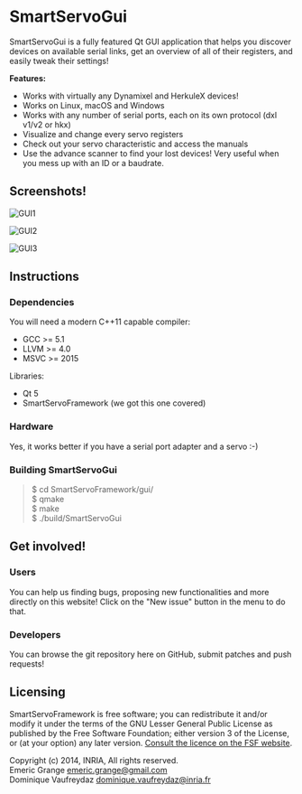 SmartServoGui
=============

SmartServoGui is a fully featured Qt GUI application that helps you discover devices on available serial links, get an overview of all of their registers, and easily tweak their settings!

**Features:**
* Works with virtually any Dynamixel and HerkuleX devices!
* Works on Linux, macOS and Windows
* Works with any number of serial ports, each on its own protocol (dxl v1/v2 or hkx)
* Visualize and change every servo registers
* Check out your servo characteristic and access the manuals
* Use the advance scanner to find your lost devices! Very useful when you mess up with an ID or a baudrate.

## Screenshots!

![GUI1](http://i.imgur.com/9mkQFUx.png)

![GUI2](http://i.imgur.com/x3sXE31.png)

![GUI3](http://i.imgur.com/bE2qYIk.png)

## Instructions

### Dependencies

You will need a modern C++11 capable compiler:
* GCC >= 5.1  
* LLVM >= 4.0  
* MSVC >= 2015  

Libraries:
* Qt 5  
* SmartServoFramework (we got this one covered)  

### Hardware

Yes, it works better if you have a serial port adapter and a servo :-)

### Building SmartServoGui

> $ cd SmartServoFramework/gui/  
> $ qmake  
> $ make  
> $ ./build/SmartServoGui  

## Get involved!

### Users

You can help us finding bugs, proposing new functionalities and more directly on this website! Click on the "New issue" button in the menu to do that.

### Developers

You can browse the git repository here on GitHub, submit patches and push requests!

## Licensing

SmartServoFramework is free software; you can redistribute it and/or modify it under the terms of the GNU Lesser General Public License as published by the Free Software Foundation; either version 3 of the License, or (at your option) any later version.
[Consult the licence on the FSF website](http://www.gnu.org/licenses/lgpl-3.0.txt).

Copyright (c) 2014, INRIA, All rights reserved.  
Emeric Grange <emeric.grange@gmail.com>  
Dominique Vaufreydaz <dominique.vaufreydaz@inria.fr>  
